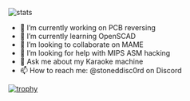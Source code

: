 ![stats](https://github-readme-stats.vercel.app/api?username=stonedDiscord&show_icons=true&theme=transparent)

- 🔭 I’m currently working on PCB reversing
- 🌱 I’m currently learning OpenSCAD
- 👯 I’m looking to collaborate on MAME
- 🤔 I’m looking for help with MIPS ASM hacking
- 💬 Ask me about my Karaoke machine
- 📫 How to reach me: @stoneddisc0rd on Discord

[![trophy](https://github-profile-trophy.vercel.app/?username=ryo-ma&theme=onedark)](https://github.com/ryo-ma/github-profile-trophy)
